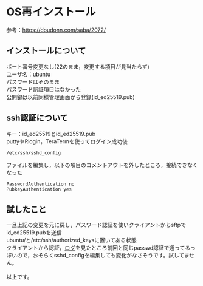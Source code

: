 # OS再インストール
参考：https://doudonn.com/saba/2072/
## インストールについて
ポート番号変更なし(22のまま，変更する項目が見当たらず)<br>
ユーザ名：ubuntu<br>
パスワードはそのまま<br>
パスワード認証項目はなかった<br>
公開鍵は以前同様管理画面から登録(id_ed25519.pub)
## ssh認証について
キー：id_ed25519とid_ed25519.pub<br>
puttyやRlogin，TeraTermを使ってログイン成功後<br>
```
/etc/ssh/sshd_config
```
ファイルを編集し，以下の項目のコメントアウトを外したところ，接続できなくなった
```
PasswordAuthentication no
PubkeyAuthentication yes
```


## 試したこと
一旦上記の変更を元に戻し，パスワード認証を使いクライアントからsftpでid_ed25519.pubを送信<br>
ubuntu/と/etc/ssh/authorized_keysに置いてある状態<br>
クライアントから認証，[ログ](./etc/Putty_log)を見たところ前回と同じpasswd認証で通ってるっぽいので，おそらくsshd_configを編集しても変化がなさそうです。試してません。<br>
<br>
以上です。
